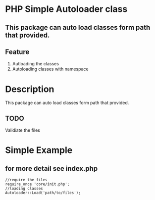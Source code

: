 # PHP Simple Autoloader class
## This package can auto load classes form path that provided.

## Feature

 1. Autloading the classes
 2. Autoloading classes with namespace

# Description
This package can auto load classes form path that provided.

## TODO
Validiate the files

# Simple Example 
## for more detail see index.php

	
	//require the files
	require_once 'core/init.php';
	//loading classes
	Autoloader::Load('path/to/files');
	

 
